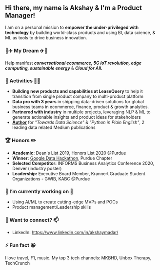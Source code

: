 ## Hi there, my name is Akshay & I'm a Product Manager! 
I am on a personal mission to **empower the under-privileged with technology** by building world-class products and using BI, data science, & ML as tools to drive business innovation. 

### 🚀✈️ My Dream ✈️🚀
Help manifest ***conversational ecommerce, 5G IoT revolution, edge computing, sustainable energy*** & ***Cloud for All.*** 

### 🎯 Activities 🙇🏻
* **Building new products and capabilities at LeaseQuery** to help it transition from single product company to multi-product platform
* **Data pro with 3 years** in shipping data-driven solutions for global business teams in ecommerce, finance, product & growth analytics.
* **Partnered with industry** in multiple projects, leveraging NLP & ML to generate actionable insights and product ideas for stakeholders
* **[Author](https://bit.ly/2CLX1Iz)** for *"Towards Data Science"* & *"Python in Plain English"*, 2 leading data related Medium publications 

### 🏆 Honors ✏️
* **Academic:** Dean's List 2019, Honors List 2020 @Purdue
* **Winner:** [Google Data Hackathon](https://bit.ly/2Bcja2i), Purdue Chapter 
* **Selected Competitor:** INFORMS Business Analytics Conference 2020, Denver (industry poster)
* **Leadership:** Executive Board Member, Krannert Graduate Student Organizations - GWIB, KABC @Purdue

### 🔭 I’m currently working on 🌱
* Using AI/ML to create cutting-edge MVPs and POCs
* Product management/Leadership skills

### 💬 Want to connect? 📫
* LinkedIn: https://www.linkedin.com/in/akshaymadar/

### ⚡ Fun fact 😀
I love travel, F1, music. My top 3 tech channels: MKBHD, Unbox Therapy, TechCrunch
